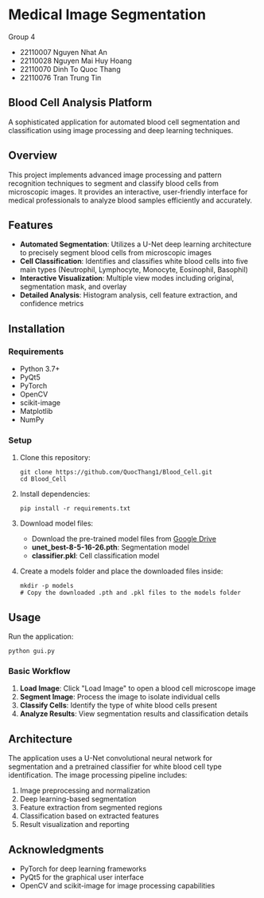 # Medical Image Segmentation

Group 4

- 22110007 Nguyen Nhat An
- 22110028 Nguyen Mai Huy Hoang
- 22110070 Dinh To Quoc Thang
- 22110076 Tran Trung Tin

## Blood Cell Analysis Platform

A sophisticated application for automated blood cell segmentation and classification using image processing and deep learning techniques.

## Overview

This project implements advanced image processing and pattern recognition techniques to segment and classify blood cells from microscopic images. It provides an interactive, user-friendly interface for medical professionals to analyze blood samples efficiently and accurately.

## Features

- **Automated Segmentation**: Utilizes a U-Net deep learning architecture to precisely segment blood cells from microscopic images
- **Cell Classification**: Identifies and classifies white blood cells into five main types (Neutrophil, Lymphocyte, Monocyte, Eosinophil, Basophil)
- **Interactive Visualization**: Multiple view modes including original, segmentation mask, and overlay
- **Detailed Analysis**: Histogram analysis, cell feature extraction, and confidence metrics

## Installation

### Requirements

- Python 3.7+
- PyQt5
- PyTorch
- OpenCV
- scikit-image
- Matplotlib
- NumPy

### Setup

1. Clone this repository:

   ```
   git clone https://github.com/QuocThang1/Blood_Cell.git
   cd Blood_Cell
   ```

2. Install dependencies:

   ```
   pip install -r requirements.txt
   ```

3. Download model files:

   - Download the pre-trained model files from [Google Drive](https://drive.google.com/drive/folders/1ZiXHUu2obyGsv7l_4m9StOseHzgjkh4z?usp=sharing)
   - **unet_best-8-5-16-26.pth**: Segmentation model
   - **classifier.pkl**: Cell classification model

4. Create a models folder and place the downloaded files inside:
   ```
   mkdir -p models
   # Copy the downloaded .pth and .pkl files to the models folder
   ```

## Usage

Run the application:

```
python gui.py
```

### Basic Workflow

1. **Load Image**: Click "Load Image" to open a blood cell microscope image
2. **Segment Image**: Process the image to isolate individual cells
3. **Classify Cells**: Identify the type of white blood cells present
4. **Analyze Results**: View segmentation results and classification details

## Architecture

The application uses a U-Net convolutional neural network for segmentation and a pretrained classifier for white blood cell type identification. The image processing pipeline includes:

1. Image preprocessing and normalization
2. Deep learning-based segmentation
3. Feature extraction from segmented regions
4. Classification based on extracted features
5. Result visualization and reporting

## Acknowledgments

- PyTorch for deep learning frameworks
- PyQt5 for the graphical user interface
- OpenCV and scikit-image for image processing capabilities
